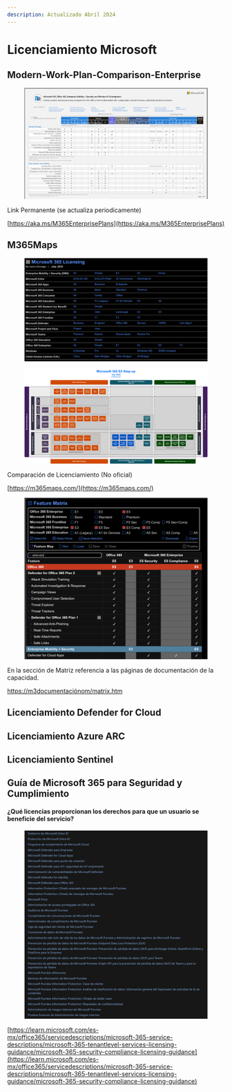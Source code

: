 ```yaml
---
description: Actualizado Abril 2024
---
```


# Licenciamiento Microsoft





## Modern-Work-Plan-Comparison-Enterprise

<figure><img src=".gitbook/assets/Modern-Work-Plan-Comparison-Enterprise.png" alt=""><figcaption></figcaption></figure>

Link Permanente (se actualiza periodicamente)&#x20;

[https://aka.ms/M365EnterprisePlans](https://aka.ms/M365EnterprisePlans)



## M365Maps

<figure><img src=".gitbook/assets/m365maps-1.png" alt=""><figcaption></figcaption></figure>

<figure><img src=".gitbook/assets/Microsoft-365-E5.png" alt=""><figcaption></figcaption></figure>



Comparación de Licenciamiento (No oficial)&#x20;

[https://m365maps.com/](https://m365maps.com/)





<figure><img src=".gitbook/assets/m365maps-2.png" alt=""><figcaption></figcaption></figure>

En la sección de Matriz referencia a las páginas de documentación de la capacidad.

[https://m3documentaciónom/matrix.htm](https://m365maps.com/matrix.htm)







## Licenciamiento Defender for Cloud





## Licenciamiento Azure ARC





## Licenciamiento Sentinel&#x20;









## Guía de Microsoft 365 para Seguridad y Cumplimiento <a href="#microsoft-365-guidance-for-security--compliance" id="microsoft-365-guidance-for-security--compliance"></a>

#### ¿Qué licencias proporcionan los derechos para que un usuario se beneficie del servicio? <a href="#which-licenses-provide-the-rights-for-a-user-to-benefit-from-the-service" id="which-licenses-provide-the-rights-for-a-user-to-benefit-from-the-service"></a>

<figure><img src=".gitbook/assets/image (1) (1).png" alt="https://learn.microsoft.com/es-mx/office365/servicedescriptions/microsoft-365-service-descriptions/microsoft-365-tenantlevel-services-licensing-guidance/microsoft-365-security-compliance-licensing-guidance"><figcaption></figcaption></figure>

[https://learn.microsoft.com/es-mx/office365/servicedescriptions/microsoft-365-service-descriptions/microsoft-365-tenantlevel-services-licensing-guidance/microsoft-365-security-compliance-licensing-guidance](https://learn.microsoft.com/es-mx/office365/servicedescriptions/microsoft-365-service-descriptions/microsoft-365-tenantlevel-services-licensing-guidance/microsoft-365-security-compliance-licensing-guidance)



